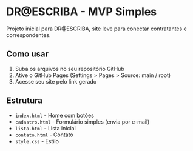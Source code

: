 
# DR@ESCRIBA - MVP Simples

Projeto inicial para DR@ESCRIBA, site leve para conectar contratantes e correspondentes.

## Como usar

1. Suba os arquivos no seu repositório GitHub
2. Ative o GitHub Pages (Settings > Pages > Source: main / root)
3. Acesse seu site pelo link gerado

## Estrutura
- `index.html` - Home com botões
- `cadastro.html` - Formulário simples (envia por e-mail)
- `lista.html` - Lista inicial
- `contato.html` - Contato
- `style.css` - Estilo
